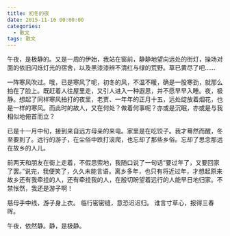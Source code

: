 ```yaml
---
title: 初冬的夜
date: 2015-11-16 00:00:00
categories:
  - 散文
tags: 散文
---
```


午夜，是极静的。又是一周的伊始，我站在窗前，静静地望向远处的街灯，操场对面的依旧闪烁灯光的宿舍，以及黑漆漆辨不清红与绿的荒野。草已黄尽了吧......

一阵寒风吹过。哦，已是寒风了呢，初冬的风，不温不暖，确是一股寒劲，就那么拍在了脸上。既赶着人往屋里走，又引人进入一种遐思，并不愿早早入睡。夜，极静。想起了同样寒风拍打的夜里，老贾、一年年的正月十五，远处绽放着烟花，也是一样的寒风。而此时的故人，又在何处？做着何事呢？亦或是沉眠，亦或是与我相似地俯首而立？

已是十一月中旬，接到来自远方母亲的来电。家里是在吃饺子。我才蓦然而醒，冬至要到了。远行的游子，在尘俗中跌打滚爬，也忘却了那些乡俗。忘却了思念那远在故乡的人儿。

前两天和朋友在街上走着，不假思索地，我随口说了一句话“要过年了，又要回家了罢。”说完，我便笑了，久久未能言语。离乡多年，也只有将近过年，才想起原来故乡还有我牵挂的人，还有牵挂我的人，在殷切盼望着远行的人能早日地归家。不禁怅然，我还是游子啊！

慈母手中线，游子身上衣。
临行密密缝，意恐迟迟归。
谁言寸草心，报得三春晖。

午夜，依然静。静，是极静。